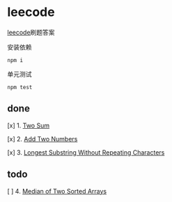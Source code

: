 # leecode

[leecode](https://leetcode.com)刷题答案

安装依赖

```shell
npm i
```

单元测试

```shell
npm test
```

## done

[x] 1. [Two Sum](https://leetcode.com/problems/two-sum/)

[x] 2. [Add Two Numbers](https://leetcode.com/problems/add-two-numbers)

[x] 3. [Longest Substring Without Repeating Characters](https://leetcode.com/problems/longest-substring-without-repeating-characters/description/)

## todo

[ ] 4. [Median of Two Sorted Arrays](https://leetcode.com/problems/median-of-two-sorted-arrays/description/)